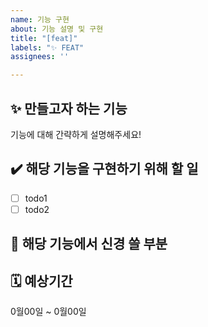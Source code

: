 ```yaml
---
name: 기능 구현
about: 기능 설명 및 구현
title: "[feat]"
labels: "✨ FEAT"
assignees: ''

---
```


## ✨ 만들고자 하는 기능
기능에 대해 간략하게 설명해주세요!

## ✔️ 해당 기능을 구현하기 위해 할 일
- [ ] todo1
- [ ] todo2

## 💭 해당 기능에서 신경 쓸 부분

## 🗓️ 예상기간
0월00일 ~ 0월00일
